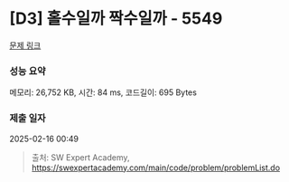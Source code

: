# [D3] 홀수일까 짝수일까 - 5549 

[문제 링크](https://swexpertacademy.com/main/code/problem/problemDetail.do?contestProbId=AWWxpEDaAVoDFAW4) 

### 성능 요약

메모리: 26,752 KB, 시간: 84 ms, 코드길이: 695 Bytes

### 제출 일자

2025-02-16 00:49



> 출처: SW Expert Academy, https://swexpertacademy.com/main/code/problem/problemList.do